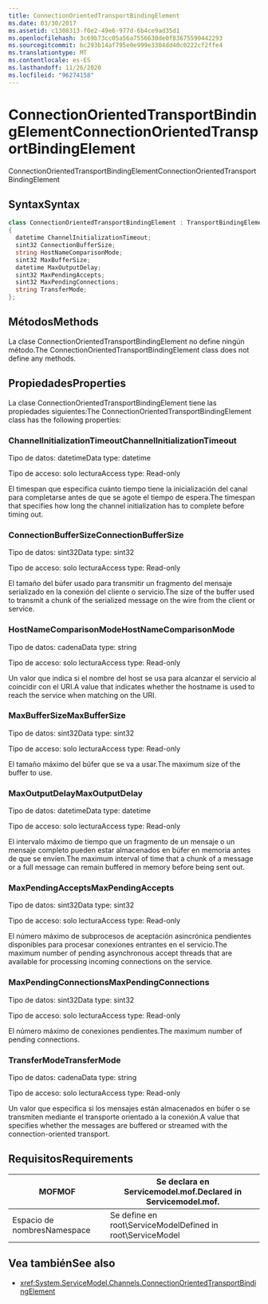 ```yaml
---
title: ConnectionOrientedTransportBindingElement
ms.date: 03/30/2017
ms.assetid: c1308313-f0e2-49e6-977d-6b4ce9ad35d1
ms.openlocfilehash: 3c69b73cc05a56a7556630de0f83675590442293
ms.sourcegitcommit: bc293b14af795e0e999e3304dd40c0222cf2ffe4
ms.translationtype: MT
ms.contentlocale: es-ES
ms.lasthandoff: 11/26/2020
ms.locfileid: "96274158"
---
```

# <a name="connectionorientedtransportbindingelement"></a><span data-ttu-id="d5ebc-102">ConnectionOrientedTransportBindingElement</span><span class="sxs-lookup"><span data-stu-id="d5ebc-102">ConnectionOrientedTransportBindingElement</span></span>

<span data-ttu-id="d5ebc-103">ConnectionOrientedTransportBindingElement</span><span class="sxs-lookup"><span data-stu-id="d5ebc-103">ConnectionOrientedTransportBindingElement</span></span>  
  
## <a name="syntax"></a><span data-ttu-id="d5ebc-104">Syntax</span><span class="sxs-lookup"><span data-stu-id="d5ebc-104">Syntax</span></span>  
  
```csharp
class ConnectionOrientedTransportBindingElement : TransportBindingElement  
{  
  datetime ChannelInitializationTimeout;  
  sint32 ConnectionBufferSize;  
  string HostNameComparisonMode;  
  sint32 MaxBufferSize;  
  datetime MaxOutputDelay;  
  sint32 MaxPendingAccepts;  
  sint32 MaxPendingConnections;  
  string TransferMode;  
};  
```  
  
## <a name="methods"></a><span data-ttu-id="d5ebc-105">Métodos</span><span class="sxs-lookup"><span data-stu-id="d5ebc-105">Methods</span></span>  

 <span data-ttu-id="d5ebc-106">La clase ConnectionOrientedTransportBindingElement no define ningún método.</span><span class="sxs-lookup"><span data-stu-id="d5ebc-106">The ConnectionOrientedTransportBindingElement class does not define any methods.</span></span>  
  
## <a name="properties"></a><span data-ttu-id="d5ebc-107">Propiedades</span><span class="sxs-lookup"><span data-stu-id="d5ebc-107">Properties</span></span>  

 <span data-ttu-id="d5ebc-108">La clase ConnectionOrientedTransportBindingElement tiene las propiedades siguientes:</span><span class="sxs-lookup"><span data-stu-id="d5ebc-108">The ConnectionOrientedTransportBindingElement class has the following properties:</span></span>  
  
### <a name="channelinitializationtimeout"></a><span data-ttu-id="d5ebc-109">ChannelInitializationTimeout</span><span class="sxs-lookup"><span data-stu-id="d5ebc-109">ChannelInitializationTimeout</span></span>  

 <span data-ttu-id="d5ebc-110">Tipo de datos: datetime</span><span class="sxs-lookup"><span data-stu-id="d5ebc-110">Data type: datetime</span></span>  
  
 <span data-ttu-id="d5ebc-111">Tipo de acceso: solo lectura</span><span class="sxs-lookup"><span data-stu-id="d5ebc-111">Access type: Read-only</span></span>  
  
 <span data-ttu-id="d5ebc-112">El timespan que especifica cuánto tiempo tiene la inicialización del canal para completarse antes de que se agote el tiempo de espera.</span><span class="sxs-lookup"><span data-stu-id="d5ebc-112">The timespan that specifies how long the channel initialization has to complete before timing out.</span></span>  
  
### <a name="connectionbuffersize"></a><span data-ttu-id="d5ebc-113">ConnectionBufferSize</span><span class="sxs-lookup"><span data-stu-id="d5ebc-113">ConnectionBufferSize</span></span>  

 <span data-ttu-id="d5ebc-114">Tipo de datos: sint32</span><span class="sxs-lookup"><span data-stu-id="d5ebc-114">Data type: sint32</span></span>  
  
 <span data-ttu-id="d5ebc-115">Tipo de acceso: solo lectura</span><span class="sxs-lookup"><span data-stu-id="d5ebc-115">Access type: Read-only</span></span>  
  
 <span data-ttu-id="d5ebc-116">El tamaño del búfer usado para transmitir un fragmento del mensaje serializado en la conexión del cliente o servicio.</span><span class="sxs-lookup"><span data-stu-id="d5ebc-116">The size of the buffer used to transmit a chunk of the serialized message on the wire from the client or service.</span></span>  
  
### <a name="hostnamecomparisonmode"></a><span data-ttu-id="d5ebc-117">HostNameComparisonMode</span><span class="sxs-lookup"><span data-stu-id="d5ebc-117">HostNameComparisonMode</span></span>  

 <span data-ttu-id="d5ebc-118">Tipo de datos: cadena</span><span class="sxs-lookup"><span data-stu-id="d5ebc-118">Data type: string</span></span>  
  
 <span data-ttu-id="d5ebc-119">Tipo de acceso: solo lectura</span><span class="sxs-lookup"><span data-stu-id="d5ebc-119">Access type: Read-only</span></span>  
  
 <span data-ttu-id="d5ebc-120">Un valor que indica si el nombre del host se usa para alcanzar el servicio al coincidir con el URI.</span><span class="sxs-lookup"><span data-stu-id="d5ebc-120">A value that indicates whether the hostname is used to reach the service when matching on the URI.</span></span>  
  
### <a name="maxbuffersize"></a><span data-ttu-id="d5ebc-121">MaxBufferSize</span><span class="sxs-lookup"><span data-stu-id="d5ebc-121">MaxBufferSize</span></span>  

 <span data-ttu-id="d5ebc-122">Tipo de datos: sint32</span><span class="sxs-lookup"><span data-stu-id="d5ebc-122">Data type: sint32</span></span>  
  
 <span data-ttu-id="d5ebc-123">Tipo de acceso: solo lectura</span><span class="sxs-lookup"><span data-stu-id="d5ebc-123">Access type: Read-only</span></span>  
  
 <span data-ttu-id="d5ebc-124">El tamaño máximo del búfer que se va a usar.</span><span class="sxs-lookup"><span data-stu-id="d5ebc-124">The maximum size of the buffer to use.</span></span>  
  
### <a name="maxoutputdelay"></a><span data-ttu-id="d5ebc-125">MaxOutputDelay</span><span class="sxs-lookup"><span data-stu-id="d5ebc-125">MaxOutputDelay</span></span>  

 <span data-ttu-id="d5ebc-126">Tipo de datos: datetime</span><span class="sxs-lookup"><span data-stu-id="d5ebc-126">Data type: datetime</span></span>  
  
 <span data-ttu-id="d5ebc-127">Tipo de acceso: solo lectura</span><span class="sxs-lookup"><span data-stu-id="d5ebc-127">Access type: Read-only</span></span>  
  
 <span data-ttu-id="d5ebc-128">El intervalo máximo de tiempo que un fragmento de un mensaje o un mensaje completo pueden estar almacenados en búfer en memoria antes de que se envíen.</span><span class="sxs-lookup"><span data-stu-id="d5ebc-128">The maximum interval of time that a chunk of a message or a full message can remain buffered in memory before being sent out.</span></span>  
  
### <a name="maxpendingaccepts"></a><span data-ttu-id="d5ebc-129">MaxPendingAccepts</span><span class="sxs-lookup"><span data-stu-id="d5ebc-129">MaxPendingAccepts</span></span>  

 <span data-ttu-id="d5ebc-130">Tipo de datos: sint32</span><span class="sxs-lookup"><span data-stu-id="d5ebc-130">Data type: sint32</span></span>  
  
 <span data-ttu-id="d5ebc-131">Tipo de acceso: solo lectura</span><span class="sxs-lookup"><span data-stu-id="d5ebc-131">Access type: Read-only</span></span>  
  
 <span data-ttu-id="d5ebc-132">El número máximo de subprocesos de aceptación asincrónica pendientes disponibles para procesar conexiones entrantes en el servicio.</span><span class="sxs-lookup"><span data-stu-id="d5ebc-132">The maximum number of pending asynchronous accept threads that are available for processing incoming connections on the service.</span></span>  
  
### <a name="maxpendingconnections"></a><span data-ttu-id="d5ebc-133">MaxPendingConnections</span><span class="sxs-lookup"><span data-stu-id="d5ebc-133">MaxPendingConnections</span></span>  

 <span data-ttu-id="d5ebc-134">Tipo de datos: sint32</span><span class="sxs-lookup"><span data-stu-id="d5ebc-134">Data type: sint32</span></span>  
  
 <span data-ttu-id="d5ebc-135">Tipo de acceso: solo lectura</span><span class="sxs-lookup"><span data-stu-id="d5ebc-135">Access type: Read-only</span></span>  
  
 <span data-ttu-id="d5ebc-136">El número máximo de conexiones pendientes.</span><span class="sxs-lookup"><span data-stu-id="d5ebc-136">The maximum number of pending connections.</span></span>  
  
### <a name="transfermode"></a><span data-ttu-id="d5ebc-137">TransferMode</span><span class="sxs-lookup"><span data-stu-id="d5ebc-137">TransferMode</span></span>  

 <span data-ttu-id="d5ebc-138">Tipo de datos: cadena</span><span class="sxs-lookup"><span data-stu-id="d5ebc-138">Data type: string</span></span>  
  
 <span data-ttu-id="d5ebc-139">Tipo de acceso: solo lectura</span><span class="sxs-lookup"><span data-stu-id="d5ebc-139">Access type: Read-only</span></span>  
  
 <span data-ttu-id="d5ebc-140">Un valor que especifica si los mensajes están almacenados en búfer o se transmiten mediante el transporte orientado a la conexión.</span><span class="sxs-lookup"><span data-stu-id="d5ebc-140">A value that specifies whether the messages are buffered or streamed with the connection-oriented transport.</span></span>  
  
## <a name="requirements"></a><span data-ttu-id="d5ebc-141">Requisitos</span><span class="sxs-lookup"><span data-stu-id="d5ebc-141">Requirements</span></span>  
  
|<span data-ttu-id="d5ebc-142">MOF</span><span class="sxs-lookup"><span data-stu-id="d5ebc-142">MOF</span></span>|<span data-ttu-id="d5ebc-143">Se declara en Servicemodel.mof.</span><span class="sxs-lookup"><span data-stu-id="d5ebc-143">Declared in Servicemodel.mof.</span></span>|  
|---------|-----------------------------------|  
|<span data-ttu-id="d5ebc-144">Espacio de nombres</span><span class="sxs-lookup"><span data-stu-id="d5ebc-144">Namespace</span></span>|<span data-ttu-id="d5ebc-145">Se define en root\ServiceModel</span><span class="sxs-lookup"><span data-stu-id="d5ebc-145">Defined in root\ServiceModel</span></span>|  
  
## <a name="see-also"></a><span data-ttu-id="d5ebc-146">Vea también</span><span class="sxs-lookup"><span data-stu-id="d5ebc-146">See also</span></span>

- <xref:System.ServiceModel.Channels.ConnectionOrientedTransportBindingElement>
